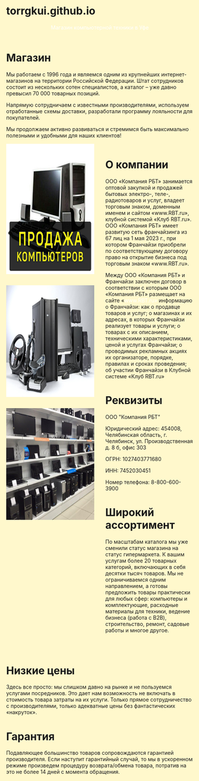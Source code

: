 # torrgkui.github.io
<!DOCTYPE html>
<html lang="ru" >
<head>
<meta charset="UTF-8">
<title>Магазины компьютерной техники в Уфе</title>
<style type="text/css">
a{
color: #fff;
text-decoration: none;
}
html{
background: #FFF8CC;
min-height: 100%;
font-family: Helvetica;
display: flex;
flex-direction: column;
}

.logo{
font-size: 2rem;
color: #fff;
text-decoration: none;
margin: 50px 0 0 500px;
justify-content: center;
align-items: center;
display: flex;
flex: none;
align-items: center;
background: #839FFF;
width: 650px;
height: 100px;
}
.nav{
margin: -5px 0 0 -5px;
display: flex;
flex-wrap: wrap;
}
.nav-item{
background: #BDC7FF;
width: 130px;
height: 50px;
font-size: 1.5rem;
color: #fff;
text-decoration: none;
display: flex;
margin: 5px 0 0 5px;
justify-content: center;
align-items: center;
}

.main{
width: 100%;
min-width: 460px;
max-width: 960px;
margin: auto;
flex: auto;
box-sizing: border-box;
}
.content{
margin-bottom: 30px;
display: flex;
flex-wrap: wrap;
}
.banners{
flex: 1 1 200px;
}
.banner{
background: #FFDB89;
width: 100%;
min-width: 100px;
min-height: 200px;
font-size: 3rem;
color: #fff;
margin: 0 0 30px 0;
display: flex;
justify-content: center;
align-items: center;
}
.posts{
margin: 0 0 30px 30px;
flex: 1 1 200px;
}
</style>
</head>
<body>
<header class="header">
<a class="logo">
Магазин компьютерной техники в Уфе
</a>


</header>
<main class="main">
<div class="box">
<div class="box-base">
<h1>Магазин</h1>
<p>Мы работаем с 1996 года и являемся одним из крупнейших интернет-магазинов на территории Российской Федерации. Штат сотрудников состоит из нескольких сотен специалистов, а каталог – уже давно превысил 70 000 товарных позиций.

Напрямую сотрудничаем с известными производителями, используем отработанные схемы доставки, разработали программу лояльности для покупателей.

Мы продолжаем активно развиваться и стремимся быть максимально полезными и удобными для наших клиентов!</p>
</div>
<div class="box-side">
<div class="sqr">

</div>
</div>
</div>
<div class="content">
<div class="banners">
<div class="banner"><img 
width="300px" 
height="350px"
Src="61.jpg"></div>
<div class="banner"><img 
width="300px" 
height="300px"
Src="62.jpg"></div>
<div class="banner"><img 
width="350px" 
height="300px"
Src="63.jpg"></div>
</div>
<div class="posts"  id="posts">
<div class="post">
<h1>О компании</h1>
<p>ООО «Компания РБТ» занимается оптовой закупкой и продажей бытовых электро-, теле-, радиотоваров и услуг, владеет торговым знаком, доменным именем и сайтом «www.RBT.ru», клубной системой «Клуб RBT.ru». ООО «Компания РБТ» имеет развитую сеть франчайзинга из 67 лиц на 1 мая 2023 г., при котором Франчайзи приобрели по соответствующему договору право на открытие бизнеса под торговым знаком «www.RBT.ru».

Между ООО «Компания РБТ» и Франчайзи заключен договор в соответствии с которым ООО «Компания РБТ» размещает на сайте «www.RBT.ru» информацию о Франчайзи: как о продавце товаров и услуг; о магазинах и их адресах, в которых Франчайзи реализует товары и услуги; о товарах с их описанием, техническими характеристиками, ценой и услугах Франчайзи; о проводимых рекламных акциях их организаторе, порядке, правилах и сроках проведения; об участии Франчайзи в Клубной системе «Клуб RBT.ru»</p>
</div>
<div class="post">
<h1> Реквизиты</h1>
<p>ООО "Компания РБТ"

Юридический адрес: 454008, Челябинская область, г. Челябинск, ул. Производственная д. 8 б, офис 303

ОГРН: 1027403771680

ИНН: 7452030451

Номер телефона: 8-800-600-3900 </p>
</div>
<div class="post">
<h1>Широкий ассортимент</h1>
<p>По масштабам каталога мы уже сменили статус магазина на статус гипермаркета. К вашим услугам более 20 товарных категорий, включающих в себя десятки тысяч товаров. Мы не ограничиваемся одним направлением, а готовы предложить товары практически для любых сфер: компьютеры и комплектующие, расходные материалы для техники, ведение бизнеса (работа с B2B), строительство, ремонт, садовые работы и многое другое.</p>
</div>
</div>
<div class="comments"  id="comments">
<div class="comment">
<div class="comment-side">
<div class="comment-avatar">

</div>
</div>

</div>
</div>


</div>
</div>
<div class="comment-base">
<h1 class="comment-title">Низкие цены</h1>
<p>Здесь все просто: мы слишком давно на рынке и не пользуемся  услугами посредников. Это дает нам возможность не включать в стоимость товара затраты на их услуги. Только прямое сотрудничество с производителями, только адекватные цены без фантастических «накруток». </p>
</div>
</div>
<div class="comment">
<div class="comment-side">
<div class="comment-avatar">

</div>
</div>
<div class="comment-base">
<h1 class="comment-title">Гарантия</h1>
<p>Подавляющее большинство товаров сопровождаются гарантией производителя. Если наступит гарантийный случай, то мы в ускоренном режиме произведем процедуру возврата/обмена товара, потратив на это не более 14 дней с момента обращения.
 </p>
</div>
</div>
</div>
</div>
</main>

</body>
</html>
